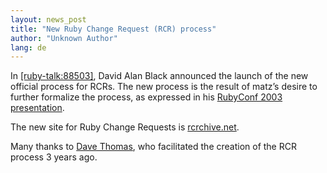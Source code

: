 ```yaml
---
layout: news_post
title: "New Ruby Change Request (RCR) process"
author: "Unknown Author"
lang: de
---
```


In [\[ruby-talk:88503\]][1], David Alan Black announced the launch of
the new official process for RCRs. The new process is the result of
matz’s desire to further formalize the process, as expressed in his
[RubyConf 2003][2] [presentation][3].

The new site for Ruby Change Requests is [rcrchive.net][4].

Many thanks to [Dave Thomas][5], who facilitated the creation of the RCR
process 3 years ago.



[1]: https://blade.ruby-lang.org/ruby-talk/88503
[2]: http://www.rubyconf.org
[3]: http://www.rubyist.net/%7Ematz/slides/rc2003
[4]: http://rcrchive.net
[5]: http://pragprog.com/pragdave
